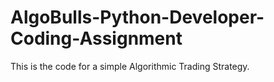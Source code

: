 # AlgoBulls-Python-Developer-Coding-Assignment

This is the code for a simple Algorithmic Trading Strategy.
